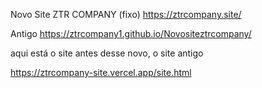 <a>Novo Site ZTR COMPANY (fixo)</a>
https://ztrcompany.site/


<a>Antigo</a>
https://ztrcompany1.github.io/Novositeztrcompany/

<a>aqui está o site antes desse novo, o site antigo</a>

https://ztrcompany-site.vercel.app/site.html
